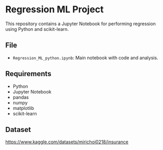 # Regression ML Project

This repository contains a Jupyter Notebook for performing regression using Python and scikit-learn.

## File

- `Regression_ML_python.ipynb`: Main notebook with code and analysis.

## Requirements

- Python  
- Jupyter Notebook  
- pandas  
- numpy  
- matplotlib  
- scikit-learn

## Dataset

https://www.kaggle.com/datasets/mirichoi0218/insurance
